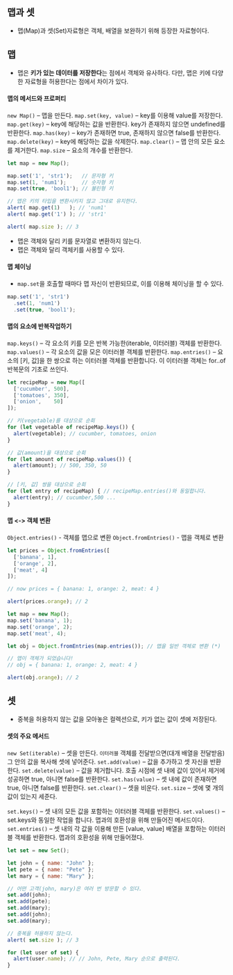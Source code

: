 ## 맵과 셋

- 맵(Map)과 셋(Set)자료형은 객체, 배열을 보완하기 위해 등장한 자료형이다.

## 맵

- 맵은 **키가 있는 데이터를 저장한다**는 점에서 객체와 유사하다. 다만, 맵은 키에 다양한 자료형을 허용한다는 점에서 차이가 있다. 

#### 맵의 메서드와 프로퍼티

`new Map()` – 맵을 만든다.
`map.set(key, value)` – key를 이용해 value를 저장한다.
`map.get(key)` – key에 해당하는 값을 반환한다. key가 존재하지 않으면 undefined를 반환한다.
`map.has(key)` – key가 존재하면 true, 존재하지 않으면 false를 반환한다.
`map.delete(key)` – key에 해당하는 값을 삭제한다.
`map.clear()` – 맵 안의 모든 요소를 제거한다.
`map.size` – 요소의 개수를 반환한다.

```js
let map = new Map();

map.set('1', 'str1');   // 문자형 키
map.set(1, 'num1');     // 숫자형 키
map.set(true, 'bool1'); // 불린형 키

// 맵은 키의 타입을 변환시키지 않고 그대로 유지한다.
alert( map.get(1)   ); // 'num1'
alert( map.get('1') ); // 'str1'

alert( map.size ); // 3
```

- 맵은 객체와 달리 키를 문자열로 변환하지 않는다.
- 맵은 객체와 달리 객체키를 사용할 수 있다.

#### 맵 체이닝

- `map.set`을 호출할 때마다 맵 자신이 반환되므로, 이를 이용해 체이닝을 할 수 있다.

```js
map.set('1', 'str1')
  .set(1, 'num1')
  .set(true, 'bool1');
```

#### 맵의 요소에 반복작업하기

`map.keys()` – 각 요소의 키를 모은 반복 가능한(iterable, 이터러블) 객체를 반환한다.
`map.values()` – 각 요소의 값을 모은 이터러블 객체를 반환한다.
`map.entries()` – 요소의 [키, 값]을 한 쌍으로 하는 이터러블 객체를 반환합니다. 이 이터러블 객체는 for..of반복문의 기초로 쓰인다.

```js
let recipeMap = new Map([
  ['cucumber', 500],
  ['tomatoes', 350],
  ['onion',    50]
]);

// 키(vegetable)를 대상으로 순회
for (let vegetable of recipeMap.keys()) {
  alert(vegetable); // cucumber, tomatoes, onion
}

// 값(amount)을 대상으로 순회
for (let amount of recipeMap.values()) {
  alert(amount); // 500, 350, 50
}

// [키, 값] 쌍을 대상으로 순회
for (let entry of recipeMap) { // recipeMap.entries()와 동일합니다.
  alert(entry); // cucumber,500 ...
}
```

#### 맵 <-> 객체 변환

`Object.entries()` - 객체를 맵으로 변환
`Object.fromEntries()` - 맵을 객체로 변환

```js
let prices = Object.fromEntries([
  ['banana', 1],
  ['orange', 2],
  ['meat', 4]
]);

// now prices = { banana: 1, orange: 2, meat: 4 }

alert(prices.orange); // 2

let map = new Map();
map.set('banana', 1);
map.set('orange', 2);
map.set('meat', 4);

let obj = Object.fromEntries(map.entries()); // 맵을 일반 객체로 변환 (*)

// 맵이 객체가 되었습니다!
// obj = { banana: 1, orange: 2, meat: 4 }

alert(obj.orange); // 2

```

## 셋

- 중복을 허용하지 않는 값을 모아놓은 컬렉션으로, 키가 없는 값이 셋에 저장된다.

#### 셋의 주요 메서드

`new Set(iterable)` – 셋을 만든다. `이터러블` 객체를 전달받으면(대개 배열을 전달받음) 그 안의 값을 복사해 셋에 넣어준다.
`set.add(value)` – 값을 추가하고 셋 자신을 반환한다.
`set.delete(value)` – 값을 제거합니다. 호출 시점에 셋 내에 값이 있어서 제거에 성공하면 true, 아니면 false를 반환한다.
`set.has(value)` – 셋 내에 값이 존재하면 true, 아니면 false를 반환한다.
`set.clear()` – 셋을 비운다.
`set.size` – 셋에 몇 개의 값이 있는지 세준다.

`set.keys()` – 셋 내의 모든 값을 포함하는 이터러블 객체를 반환한다.
`set.values()` – set.keys와 동일한 작업을 합니다. 맵과의 호환성을 위해 만들어진 메서드이다.
`set.entries()` – 셋 내의 각 값을 이용해 만든 [value, value] 배열을 포함하는 이터러블 객체를 반환한다. 맵과의 호환성을 위해 만들어졌다.

```js
let set = new Set();

let john = { name: "John" };
let pete = { name: "Pete" };
let mary = { name: "Mary" };

// 어떤 고객(john, mary)은 여러 번 방문할 수 있다.
set.add(john);
set.add(pete);
set.add(mary);
set.add(john);
set.add(mary);

// 중복을 허용하지 않는다.
alert( set.size ); // 3

for (let user of set) {
  alert(user.name); // // John, Pete, Mary 순으로 출력된다.
}
```